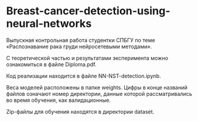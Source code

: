 # Breast-cancer-detection-using-neural-networks
Выпускная контрольная работа студентки СПБГУ по теме «‎Распознавание рака груди нейросетевыми методами»‎.

С теоретической частью и результатами эксперимента можно ознакомиться в файле Diploma.pdf.

Код реализации находится в файле NN-NST-detection.ipynb.

Веса моделей расположены в папке weights. Цифры в конце названий файлов означают номер директории, данные которой рассматривались во время обучения, как валидационные.

Zip-файлы для обучения находятся в директории dataset.
